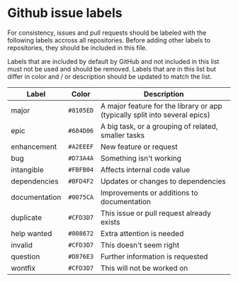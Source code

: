 # Github issue labels

For consistency, issues and pull requests should be labeled with the following labels accross all repositories. Before adding other labels to repositories, they should be included in this file.

Labels that are included by default by GitHub and not included in this list must not be used and should be removed. Labels that are in this list but differ in color and / or description should be updated to match the list.

| Label | Color | Description |
| - | - | - |
| major | `#8105ED` | A major feature for the library or app (typically split into several epics) |
| epic  | `#684D06` | A big task, or a grouping of related, smaller tasks |
| enhancement | `#A2EEEF` | New feature or request |
| bug   | `#D73A4A` | Something isn't working |
| intangible | `#FBFB04` | Affects internal code value |
| dependencies | `#BFD4F2` | Updates or changes to dependencies |
| documentation | `#0075CA` | Improvements or additions to documentation |
| duplicate | `#CFD3D7` | This issue or pull request already exists |
| help wanted | `#008672` | Extra attention is needed |
| invalid | `#CFD3D7` | This doesn't seem right |
| question | `#D876E3` | Further information is requested |
| wontfix | `#CFD3D7` | This will not be worked on |
